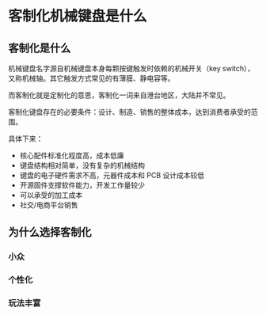 # 客制化机械键盘是什么

## 客制化是什么

机械键盘名字源自机械键盘本身每颗按键触发时依赖的机械开关（key switch），又称机械轴。其它触发方式常见的有薄膜、静电容等。

而客制化就是定制化的意思，客制化一词来自港台地区，大陆并不常见。

客制化键盘存在的必要条件：设计、制造、销售的整体成本，达到消费者承受的范围。

具体下来：

* 核心配件标准化程度高，成本低廉
* 键盘结构相对简单，没有复杂的机械结构
* 键盘的电子硬件需求不高，元器件成本和 PCB 设计成本较低
* 开源固件支撑软件能力，开发工作量较少
* 可以承受的加工成本
* 社交/电商平台销售

## 为什么选择客制化

### 小众

### 个性化

### 玩法丰富



